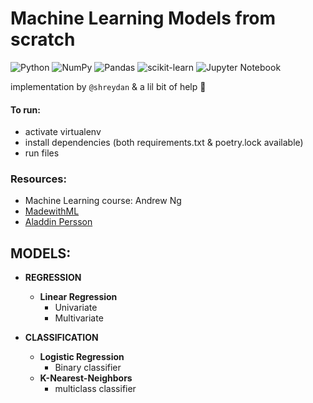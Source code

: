 # Machine Learning Models from scratch

![Python](https://img.shields.io/badge/python-3670A0?style=for-the-badge&logo=python&logoColor=ffdd54) ![NumPy](https://img.shields.io/badge/numpy-%23013243.svg?style=for-the-badge&logo=numpy&logoColor=white) ![Pandas](https://img.shields.io/badge/pandas-%23150458.svg?style=for-the-badge&logo=pandas&logoColor=white) ![scikit-learn](https://img.shields.io/badge/scikit--learn-%23F7931E.svg?style=for-the-badge&logo=scikit-learn&logoColor=white) ![Jupyter Notebook](https://img.shields.io/badge/jupyter-%23FA0F00.svg?style=for-the-badge&logo=jupyter&logoColor=white)

implementation by `@shreydan` & a lil bit of help 🤫️

#### To run:

- activate virtualenv
- install dependencies (both requirements.txt & poetry.lock available)
- run files

### Resources:

- Machine Learning course: Andrew Ng
- [MadewithML](https://madewithml.com)
- [Aladdin Persson](https://www.youtube.com/c/AladdinPersson)

## MODELS:

- **REGRESSION**

  - **Linear Regression**
    - Univariate
    - Multivariate

- **CLASSIFICATION**

  - **Logistic Regression**
    - Binary classifier
  - **K-Nearest-Neighbors**
    - multiclass classifier
